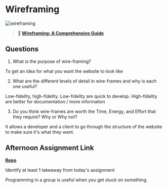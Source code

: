 # Wireframing

![wireframing](https://bcw.blob.core.windows.net/public/img/courses/2293087935019893)

> **📖 [Wireframing: A Comprehensive Guide](https://codeworksacademy.com/fs-student-guide/resources/wk1/06-Wireframing)**

## Questions

1. What is the purpose of wire-framing? 

To get an idea for what you want the website to look like

2. What are the different levels of detail in wire-frames and why is each one useful?

Low-fidelity, high-fidelity. Low-fidelity are quick to develop. High-fidelity are better for documentation / more information

3. Do you think wire-frames are worth the Time, Energy, and Effort that they require? Why or Why not?

It allows a developer and a client to go through the structure of the website to make sure it's what they want. 

## Afternoon Assignment Link

**[Repo](https://github.com/ryanmera3/day4-afternoon)**

Identify at least 1 takeaway from today's assignment

Programming in a group is useful when you get stuck on something. 
